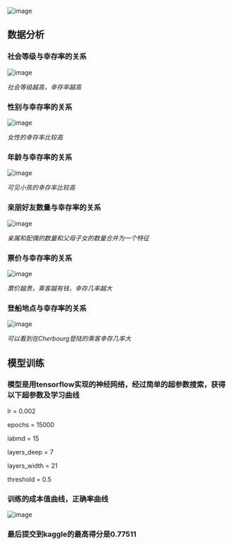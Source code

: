 ![image](https://github.com/CoderSLZhang/Kaggle_Titanic_Machine_Learning_from_Disaster/blob/master/img/titanic_header.jpg)

## 数据分析

### 社会等级与幸存率的关系

![image](https://github.com/CoderSLZhang/Kaggle_Titanic_Machine_Learning_from_Disaster/blob/master/img/Pclass.png)

*社会等级越高，幸存率越高*

### 性别与幸存率的关系

![image](https://github.com/CoderSLZhang/Kaggle_Titanic_Machine_Learning_from_Disaster/blob/master/img/Sex.png)

*女性的幸存率比较高*

### 年龄与幸存率的关系

![image](https://github.com/CoderSLZhang/Kaggle_Titanic_Machine_Learning_from_Disaster/blob/master/img/Age.png)

*可见小孩的幸存率比较高*

### 亲朋好友数量与幸存率的关系

![image](https://github.com/CoderSLZhang/Kaggle_Titanic_Machine_Learning_from_Disaster/blob/master/img/Family_size.png)

*亲属和配偶的数量和父母子女的数量合并为一个特征*

### 票价与幸存率的关系

![image](https://github.com/CoderSLZhang/Kaggle_Titanic_Machine_Learning_from_Disaster/blob/master/img/Fare.png)

*票价越贵，乘客越有钱，幸存几率越大*

### 登船地点与幸存率的关系

![image](https://github.com/CoderSLZhang/Kaggle_Titanic_Machine_Learning_from_Disaster/blob/master/img/Embarked.png)

*可以看到在Cherbourg登陆的乘客幸存几率大*

## 模型训练

### 模型是用tensorflow实现的神经网络，经过简单的超参数搜索，获得以下超参数及学习曲线

lr = 0.002

epochs = 15000

labmd = 15

layers_deep = 7

layers_width = 21

threshold = 0.5

### 训练的成本值曲线，正确率曲线

![image](https://github.com/CoderSLZhang/Kaggle_Titanic_Machine_Learning_from_Disaster/blob/master/img/learn_curve.png)

### 最后提交到kaggle的最高得分是0.77511
